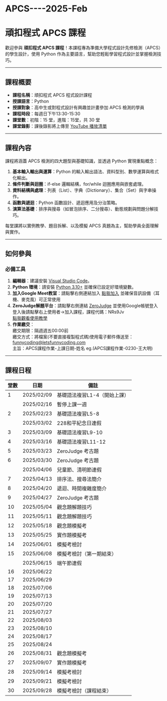 # APCS----2025-Feb
# 頑扣程式 APCS 課程

歡迎參與 **頑扣程式 APCS 課程**！本課程專為準備大學程式設計先修檢測（APCS）的學生設計，使用 Python 作為主要語言，幫助您輕鬆學習程式設計並掌握檢測技巧。

---

## 課程概要

- **課程名稱**：頑扣程式 APCS 程式設計課程  
- **授課語言**：Python  
- **授課對象**：高中生或對程式設計有興趣並計畫參加 APCS 檢測的學員  
- **課程時段**：每週日下午13:30-15:30
- **課堂數**：初階：15 堂，進階：15堂，共 30 堂  
- **課堂錄影**：課後錄影將上傳至 [YouTube 播放清單](https://www.youtube.com/playlist?list=PLdvY4QzZf7AlFMZIdgtbnmDTgh2WNZVz2)  

---

## 課程內容

課程將涵蓋 APCS 檢測的四大題型與基礎知識，並透過 Python 實現重點概念：  
1. **基本輸入輸出與運算**：Python 的輸入輸出語法、資料型別、數學運算與格式化輸出。  
2. **條件判斷與迴圈**：if-else 邏輯結構，for/while 迴圈應用與嵌套處理。  
3. **資料結構與處理**：列表（List）、字典（Dictionary）、集合（Set）與字串操作。  
4. **函數與遞迴**：Python 函數設計、遞迴應用及分治策略。  
5. **演算法基礎**：排序與搜尋（如冒泡排序、二分搜尋）、動態規劃與問題分解技巧。  

每堂課將以實例教學、題目拆解、以及模擬 APCS 真題為主，幫助學員全面理解與實作。

---

## 如何參與

### 必備工具  
1. **編輯器**：建議安裝 [Visual Studio Code](https://code.visualstudio.com/)。  
2. **Python 環境**：請安裝 [Python 3.10+](https://www.python.org/downloads/) 並確保已設定好環境變數。  
3. **加入Google Meet教室**：請點擊右側連結加入 [點我加入](https://meet.google.com/nri-homu-psz) 並確保音訊設備（耳機、麥克風）可正常使用
4. **ZeroJudge解題平台**：請點擊右側連結 [ZeroJudge](https://zerojudge.tw) 並使用Google帳號登入  
登入後請點擊右上使用者->加入課程，課程代碼：NRs9Jv  
[點我觀看使用教學](https://youtu.be/ID5brYr5fvQ)
5. **作業繳交**：  
繳交期限：隔週週五00:00前  
繳交方式：將檔案(不要直接複製程式碼)使用電子郵件傳送至：funnycoding@letsfunnycoding.com  
主旨：APCS課程作業-上課日期-姓名 eg.(APCS課程作業-0230-王大明)
---

## 課程日程

| 堂數 | 日期       | 備註                    |
|------|------------|-------------------------|
| 1    | 2025/02/09  | 基礎語法複習L1-4（開始上課）|
|      | 2025/02/16 | 暫停上課一週              |
| 2    | 2025/02/23 | 基礎語法複習L5-8          |
|      | 2025/03/02 | 228和平紀念日連假          |
| 3    | 2025/03/09 | 基礎語法複習L9-10         |
| 4    | 2025/03/16 | 基礎語法複習L11-12        |
| 5    | 2025/03/23 | ZeroJudge 考古題         |
| 6    | 2025/03/30 | ZeroJudge 考古題         |
|      | 2025/04/06 | 兒童節、清明節連假         |
| 7    | 2025/04/13 | 排序法、搜尋法簡介         |
| 8    | 2025/04/20 | 遞迴、時間複雜度簡介       |
| 9    | 2025/04/27 | ZeroJudge 考古題         |
| 10   | 2025/05/04 | 觀念題解題技巧            |
| 11   | 2025/05/11 | 觀念題解題技巧            |
| 12   | 2025/05/18 | 觀念題模擬考              |
| 13   | 2025/05/25 | 實作題模擬考              |
| 14   | 2025/06/01 | 模擬考檢討               |
| 15   | 2025/06/08 | 模擬考檢討（第一期結束）    |
|      | 2025/06/15 | 端午節連假                |
| 16   | 2025/06/22 |                         |
| 17   | 2025/06/29 |                         |
| 18   | 2025/07/06 |                         |
| 19   | 2025/07/13 |                         |
| 20   | 2025/07/20 |                         |
| 21   | 2025/07/27 |                         |
| 22   | 2025/08/03 |                         |
| 23   | 2025/08/10 |                         |
| 24   | 2025/08/17 |                         |
| 25   | 2025/08/24 |                         |
| 26   | 2025/08/31 | 觀念題模擬考              |
| 27   | 2025/09/07 | 實作題模擬考              |
| 28   | 2025/09/14 | 模擬考檢討               |
| 29   | 2025/09/21 | 模擬考檢討                |
| 30   | 2025/09/28 | 模擬考檢討（課程結束）      |